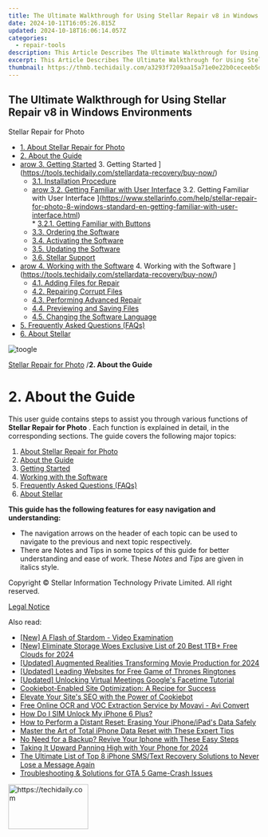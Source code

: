 ```yaml
---
title: The Ultimate Walkthrough for Using Stellar Repair v8 in Windows Environments
date: 2024-10-11T16:05:26.815Z
updated: 2024-10-18T16:06:14.057Z
categories:
  - repair-tools
description: This Article Describes The Ultimate Walkthrough for Using Stellar Repair v8 in Windows Environments
excerpt: This Article Describes The Ultimate Walkthrough for Using Stellar Repair v8 in Windows Environments
thumbnail: https://thmb.techidaily.com/a3293f7209aa15a71e0e22b0ceceeb5d43595d799fa4a5a92be66390c4a5c2d5.jpg
---
```


## The Ultimate Walkthrough for Using Stellar Repair v8 in Windows Environments

Stellar Repair for Photo

* [1. About Stellar Repair for Photo](https://tools.techidaily.com/stellardata-recovery/buy-now/)
* [2. About the Guide](https://tools.techidaily.com/stellardata-recovery/buy-now/)
* [arow 3. Getting Started](https://www.stellarinfo.com/help/public/frontEnd/onlinehelp/images/arow.png) 3\. Getting Started ](https://tools.techidaily.com/stellardata-recovery/buy-now/)  
  * [3.1. Installation Procedure](https://tools.techidaily.com/stellardata-recovery/buy-now/)  
  * [arow 3.2. Getting Familiar with User Interface](https://www.stellarinfo.com/help/public/frontEnd/onlinehelp/images/arow.png) 3.2\. Getting Familiar with User Interface ](https://www.stellarinfo.com/help/stellar-repair-for-photo-8-windows-standard-en-getting-familiar-with-user-interface.html)  
         * [3.2.1. Getting Familiar with Buttons](https://tools.techidaily.com/stellardata-recovery/buy-now/)  
  * [3.3. Ordering the Software](https://tools.techidaily.com/stellardata-recovery/buy-now/)  
  * [3.4. Activating the Software](https://tools.techidaily.com/stellardata-recovery/buy-now/)  
  * [3.5. Updating the Software](https://tools.techidaily.com/stellardata-recovery/buy-now/)  
  * [3.6. Stellar Support](https://tools.techidaily.com/stellardata-recovery/buy-now/)
* [arow 4. Working with the Software](https://www.stellarinfo.com/help/public/frontEnd/onlinehelp/images/arow.png) 4\. Working with the Software ](https://tools.techidaily.com/stellardata-recovery/buy-now/)  
  * [4.1. Adding Files for Repair](https://tools.techidaily.com/stellardata-recovery/buy-now/)  
  * [4.2. Repairing Corrupt Files](https://tools.techidaily.com/stellardata-recovery/buy-now/)  
  * [4.3. Performing Advanced Repair](https://tools.techidaily.com/stellardata-recovery/buy-now/)  
  * [4.4. Previewing and Saving Files](https://tools.techidaily.com/stellardata-recovery/buy-now/)  
  * [4.5. Changing the Software Language](https://tools.techidaily.com/stellardata-recovery/buy-now/)
* [5. Frequently Asked Questions (FAQs)](https://www.stellarinfo.com/help/stellar-repair-for-photo-8-windows-standard-en-frequently-asked-questions-faqs-.html)
* [6. About Stellar](https://tools.techidaily.com/stellardata-recovery/buy-now/)

![toogle](https://www.stellarinfo.com/help/public/frontEnd/onlinehelp/images/toogle.png)

[Stellar Repair for Photo](https://tools.techidaily.com/stellardata-recovery/buy-now/) /**2\. About the Guide**

# **2\. About the Guide**

 This user guide contains steps to assist you through various functions of **Stellar Repair for Photo** . Each function is explained in detail, in the corresponding sections. The guide covers the following major topics:

1. [About Stellar Repair for Photo](https://tools.techidaily.com/stellardata-recovery/buy-now/)
2. [About the Guide](https://tools.techidaily.com/stellardata-recovery/buy-now/)
3. [Getting Started](https://tools.techidaily.com/stellardata-recovery/buy-now/)
4. [Working with the Software](https://tools.techidaily.com/stellardata-recovery/buy-now/)
5. [Frequently Asked Questions (FAQs)](https://www.stellarinfo.com/help/stellar-repair-for-photo-8-windows-standard-en-frequently-asked-questions-faqs-.html)
6. [About Stellar](https://tools.techidaily.com/stellardata-recovery/buy-now/)

 **This guide has the following features for easy navigation and understanding:**

* The navigation arrows on the header of each topic can be used to navigate to the previous and next topic respectively.
* There are Notes and Tips in some topics of this guide for better understanding and ease of work. These _Notes_ and _Tips_ are given in italics style.

 Copyright © Stellar Information Technology Private Limited. All right reserved.

[Legal Notice](https://tools.techidaily.com/stellardata-recovery/buy-now/)

<ins class="adsbygoogle"
     style="display:block"
     data-ad-format="autorelaxed"
     data-ad-client="ca-pub-7571918770474297"
     data-ad-slot="1223367746"></ins>

<ins class="adsbygoogle"
     style="display:block"
     data-ad-client="ca-pub-7571918770474297"
     data-ad-slot="8358498916"
     data-ad-format="auto"
     data-full-width-responsive="true"></ins>

<span class="atpl-alsoreadstyle">Also read:</span>
<div><ul>
<li><a href="https://vimeo-videos.techidaily.com/new-a-flash-of-stardom-video-examination/"><u>[New] A Flash of Stardom - Video Examination</u></a></li>
<li><a href="https://article-helps.techidaily.com/new-eliminate-storage-woes-exclusive-list-of-20-best-1tbplus-free-clouds-for-2024/"><u>[New] Eliminate Storage Woes Exclusive List of 20 Best 1TB+ Free Clouds for 2024</u></a></li>
<li><a href="https://fox-direct.techidaily.com/updated-augmented-realities-transforming-movie-production-for-2024/"><u>[Updated] Augmented Realities Transforming Movie Production for 2024</u></a></li>
<li><a href="https://extra-skills.techidaily.com/updated-leading-websites-for-free-game-of-thrones-ringtones/"><u>[Updated] Leading Websites for Free Game of Thrones Ringtones</u></a></li>
<li><a href="https://video-screen-grab.techidaily.com/updated-unlocking-virtual-meetings-googles-facetime-tutorial/"><u>[Updated] Unlocking Virtual Meetings Google's Facetime Tutorial</u></a></li>
<li><a href="https://data-safeguard.techidaily.com/cookiebot-enabled-site-optimization-a-recipe-for-success/"><u>Cookiebot-Enabled Site Optimization: A Recipe for Success</u></a></li>
<li><a href="https://data-safeguard.techidaily.com/elevate-your-sites-seo-with-the-power-of-cookiebot/"><u>Elevate Your Site's SEO with the Power of Cookiebot</u></a></li>
<li><a href="https://some-guidance.techidaily.com/free-online-ocr-and-voc-extraction-service-by-movavi-avi-convert/"><u>Free Online OCR and VOC Extraction Service by Movavi - Avi Convert</u></a></li>
<li><a href="https://sim-unlock.techidaily.com/how-do-i-sim-unlock-my-iphone-6-plus-by-drfone-ios/"><u>How Do I SIM Unlock My iPhone 6 Plus?</u></a></li>
<li><a href="https://data-safeguard.techidaily.com/how-to-perform-a-distant-reset-erasing-your-iphoneipads-data-safely/"><u>How to Perform a Distant Reset: Erasing Your iPhone/iPad's Data Safely</u></a></li>
<li><a href="https://data-safeguard.techidaily.com/master-the-art-of-total-iphone-data-reset-with-these-expert-tips/"><u>Master the Art of Total iPhone Data Reset with These Expert Tips</u></a></li>
<li><a href="https://data-safeguard.techidaily.com/no-need-for-a-backup-revive-your-iphone-with-these-easy-steps/"><u>No Need for a Backup? Revive Your Iphone with These Easy Steps</u></a></li>
<li><a href="https://fox-links.techidaily.com/taking-it-upward-panning-high-with-your-phone-for-2024/"><u>Taking It Upward Panning High with Your Phone for 2024</u></a></li>
<li><a href="https://data-safeguard.techidaily.com/the-ultimate-list-of-top-8-iphone-smstext-recovery-solutions-to-never-lose-a-message-again/"><u>The Ultimate List of Top 8 iPhone SMS/Text Recovery Solutions to Never Lose a Message Again</u></a></li>
<li><a href="https://win-solutions.techidaily.com/troubleshooting-and-solutions-for-gta-5-game-crash-issues/"><u>Troubleshooting & Solutions for GTA 5 Game-Crash Issues</u></a></li>
</ul></div>

<!-- affiliate ads begin -->
<a href="https://25home.pxf.io/c/5597632/2148638/16836" target="_top" id="2148638">
  <img src="//a.impactradius-go.com/display-ad/16836-2148638" border="0" alt="https://techidaily.com" width="160" height="90"/>
</a>
<img height="0" width="0" src="https://25home.pxf.io/i/5597632/2148638/16836" style="position:absolute;visibility:hidden;" border="0" />
<!-- affiliate ads end -->

